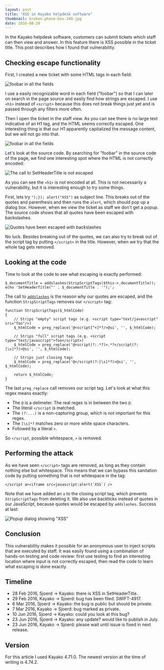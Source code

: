 ```yaml
---
layout: post
title: "XSS in Kayako helpdesk software"
thumbnail: broken-phone-box-240.jpg
date: 2016-08-29
---
```


In the Kayako helpdesk software, customers can submit tickets which staff can then view and answer. In this feature there is XSS possible in the ticket title. This post describes how I found that vulnerability.

## Checking escape functionality

First, I created a new ticket with some HTML tags in each field:

![<h1>foobar</h1> in all the fields](/images/kayako-xss-foobar-ticket.png)

I use a easily recognizable word in each field ("foobar") so that I can later on search in the page source and easily find how strings are escaped. I use `<h1>` instead of `<script>` because this does not break things just yet and is passed through any filters more often.

Then I open the ticket in the staff view. As you can see there is no large text indicative of an H1 tag, and the HTML seems correctly escaped. One interesting thing is that our H1 apparently capitalized the message content, but we will not go into that.

![<h1>foobar</h1> in all the fields](/images/kayako-xss-foobar-ticket-staff.png)

Let's look at the source code. By searching for "foobar" in the source code of the page, we find one interesting spot where the HTML is not correctly encoded:

![The call to SetHeaderTitle is not escaped](/images/kayako-xss-foobar-ticket-source.png)

As you can see the `<h1>` is not encoded at all. This is not necessarily a vulnerability, but it is interesting enough to try some things.

First, lets try `");}); alert("XSS")` as subject line. This breaks out of the quotes and parenthesis and then runs the `alert`, which should pop up a dialog box. However, when we view the ticket as staff we don't get a popup. The source code shows that all quotes have been escaped with backslashes.

![Quotes have been escaped with backslashes](/images/kayako-xss-foobar-ticket-quotes.png)

No luck. Besides breaking out of the quotes, we can also try to break out of the script tag by putting `</script>` in the title. However, when we try that the whole tag gets removed.

## Looking at the code

Time to look at the code to see what escaping is exactly performed:

    $_documentTitle = addslashes(StripScriptTags($this->_documentTitle));
    echo 'SetHeaderTitle("' . $_documentTitle . '");';

The call to [`addslashes`](http://php.net/manual/en/function.addslashes.php) is the reason why our quotes are escaped, and the function `StripScriptTags` removes our `</script>` tag:

    function StripScriptTags($_htmlCode)
    {
        // Strips "empty" script tags (e.g. <script type="text/javascript" src="foo"/>)
        $_htmlCode = preg_replace('@<script[^<]*?/>@si', '', $_htmlCode);

        // Strips "full" script tags (e.g. <script type="text/javascript">foo</script>)
        $_htmlCode = preg_replace('@<script(?:.*?)>.*?</script(?:[\s]*?)>@si', '', $_htmlCode);

        // Strips just closing tags
        $_htmlCode = preg_replace('@</script(?:[\s]*?)>@si', '', $_htmlCode);

        return $_htmlCode;
    }


The last `preg_replace` call removes our script tag. Let's look at what this regex means exactly:

* The `@` is a delimeter. The real regex is in between the two `@`.
* The literal `</script` is matched.
* The `(?:...)` is a non-capturing group, which is not important for this regex.
* The `[\s]*?` matches zero or more white space characters.
* Followed by a literal `>`.

So `</script`, possible whitespace, `>` is removed. 

## Performing the attack

As we have seen `</script>` tags are removed, as long as they contain nothing else but whitespace. This means that we can bypass this sanitation code by putting something that is not whitespace in the tag:

    </script a><iframe src=javascript:alert(`XSS`) />

Note that we have added an `a` to the closing script tag, which prevents `StripScriptTags` from deleting it. We also use backticks instead of quotes in our JavaScript, because quotes would be escaped by `addslashes`. Success at last:

![Popup dialog showing "XSS"](/images/kayako-xss-foobar-ticket-xss.png)

## Conclusion

This vulnerability makes it possible for an anonymous user to inject scripts that are executed by staff. It was easily found using a combination of hands-on testing and code review: first use testing to find an interesting location where input is not correctly escaped, then read the code to learn what escaping is done exactly.

## Timeline

* 28 Feb 2016, Sjoerd → Kayako: there is XSS in SetHeaderTitle.
* 29 Feb 2016, Kayako → Sjoerd: bug has been filed: SWIFT-4917.
* 6 Mar 2016, Sjoerd → Kayako: the bug is public but should be private.
* 7 Mar 2016, Kayako → Sjoerd: bug marked as private.
* 10 Jun 2016, Sjoerd → Kayako: could you look at this bug?
* 23 Jun 2016, Sjoerd → Kayako: any update? would like to publish in July.
* 23 Jun 2016, Kayako → Sjoerd: please wait until issue is fixed in next release.

## Version 

For this article I used Kayako 4.71.0. The newest version at the time of writing is 4.74.2.
